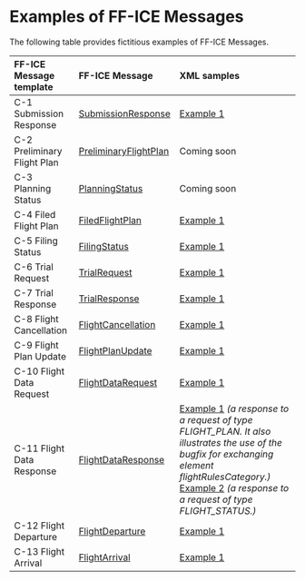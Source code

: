 # Examples of FF-ICE Messages

The following table provides fictitious examples of FF-ICE Messages.

| FF-ICE Message template | FF-ICE Message | XML samples |
|:-|:-|:-|
| C-1 Submission Response       | [SubmissionResponse][FficeSR]            |  [Example 1][FficeSR_Example_1]    |
| C-2 Preliminary Flight Plan   | [PreliminaryFlightPlan][FficePFP]        |  Coming soon                       |
| C-3 Planning Status           | [PlanningStatus][FficePS]                |  Coming soon                       |
| C-4 Filed Flight Plan         | [FiledFlightPlan][FficeFFP]              |  [Example 1][FficeFFP_Example_1]   |
| C-5 Filing Status             | [FilingStatus][FficeFS]                  |  [Example 1][FficeFS_Example_1]    |
| C-6 Trial Request             | [TrialRequest][FficeTRQ]                 |  [Example 1][FficeTRQ_Example_1]   |
| C-7 Trial Response            | [TrialResponse][FficeTRP]                |  [Example 1][FficeTRP_Example_1]   |
| C-8 Flight Cancellation       | [FlightCancellation][FficeFC]            |  [Example 1][FficeFC_Example_1]    |
| C-9 Flight Plan Update        | [FlightPlanUpdate][FficeFPU]             |  [Example 1][FficeFPU_Example_1]   |
| C-10 Flight Data Request      | [FlightDataRequest][FficeFDRQ]           |  [Example 1][FficeFDRQ_Example_1]  |
| C-11 Flight Data Response     | [FlightDataResponse][FficeFDRP]          |  [Example 1][FficeFDRP_Example_1] *(a response to a request of type FLIGHT_PLAN. It also illustrates the use of the bugfix for exchanging element flightRulesCategory.)* <br> [Example 2][FficeFDRP_Example_2] *(a response to a request of type FLIGHT_STATUS.)* |
| C-12 Flight Departure         | [FlightDeparture][FficeFD]               |  [Example 1][FficeFD_Example_1]    |
| C-13 Flight Arrival           | [FlightArrival][FficeFA]                 |  [Example 1][FficeFA_Example_1]    |


[FficeFFP]: https://www.fixm.aero/releases/FFICE-Msg-1.1.0/schemas/applications/fficemessage/fficetemplates/filedflightplan/FiledFlightPlan.xsd
[FficeFS]: https://www.fixm.aero/releases/FFICE-Msg-1.1.0/schemas/applications/fficemessage/fficetemplates/filingstatus/FilingStatus.xsd
[FficeFA]: https://www.fixm.aero/releases/FFICE-Msg-1.1.0/schemas/applications/fficemessage/fficetemplates/flightarrival/FlightArrival.xsd
[FficeFC]: https://www.fixm.aero/releases/FFICE-Msg-1.1.0/schemas/applications/fficemessage/fficetemplates/flightcancellation/FlightCancellation.xsd
[FficeFDRQ]: https://www.fixm.aero/releases/FFICE-Msg-1.1.0/schemas/applications/fficemessage/fficetemplates/flightdatarequest/FlightDataRequest.xsd
[FficeFDRP]: https://www.fixm.aero/releases/FFICE-Msg-1.1.0/schemas/applications/fficemessage/fficetemplates/flightdataresponse/FlightDataResponse.xsd
[FficeFD]: https://www.fixm.aero/releases/FFICE-Msg-1.1.0/schemas/applications/fficemessage/fficetemplates/flightdeparture/FlightDeparture.xsd
[FficeFPU]: https://www.fixm.aero/releases/FFICE-Msg-1.1.0/schemas/applications/fficemessage/fficetemplates/flightplanupdate/FlightPlanUpdate.xsd
[FficePS]: https://www.fixm.aero/releases/FFICE-Msg-1.1.0/schemas/applications/fficemessage/fficetemplates/planningstatus/PlanningStatus.xsd
[FficePFP]: https://www.fixm.aero/releases/FFICE-Msg-1.1.0/schemas/applications/fficemessage/fficetemplates/preliminaryflightplan/PreliminaryFlightPlan.xsd
[FficeSR]: https://www.fixm.aero/releases/FFICE-Msg-1.1.0/schemas/applications/fficemessage/fficetemplates/submissionresponse/SubmissionResponse.xsd
[FficeTRQ]: https://www.fixm.aero/releases/FFICE-Msg-1.1.0/schemas/applications/fficemessage/fficetemplates/trialrequest/TrialRequest.xsd
[FficeTRP]: https://www.fixm.aero/releases/FFICE-Msg-1.1.0/schemas/applications/fficemessage/fficetemplates/trialresponse/TrialResponse.xsd

[FficeFFP_Example_1]: https://github.com/fixm-ccb/fixm-user-manual-4.3.0-testing/tree/main/docs/assets/downloads/C-4_Filed_Flight_Plan_EXAMPLE_001.xml
[FficeFS_Example_1]: https://github.com/fixm-ccb/fixm-user-manual-4.3.0-testing/tree/main/docs/assets/downloads/C-5_Filing_Status_EXAMPLE_001.xml
[FficeFA_Example_1]: https://github.com/fixm-ccb/fixm-user-manual-4.3.0-testing/tree/main/docs/assets/downloads/C-13_Flight_Arrival_EXAMPLE_001.xml
[FficeFC_Example_1]: https://github.com/fixm-ccb/fixm-user-manual-4.3.0-testing/tree/main/docs/assets/downloads/C-8_Flight_Cancellation_EXAMPLE_001.xml
[FficeFDRQ_Example_1]: https://github.com/fixm-ccb/fixm-user-manual-4.3.0-testing/tree/main/docs/assets/downloads/C-10_Flight_Data_Request_EXAMPLE_001.xml
[FficeFDRP_Example_1]: https://github.com/fixm-ccb/fixm-user-manual-4.3.0-testing/tree/main/docs/assets/downloads/C-11_Flight_Data_Response_EXAMPLE_001.xml
[FficeFDRP_Example_2]: https://github.com/fixm-ccb/fixm-user-manual-4.3.0-testing/tree/main/docs/assets/downloads/C-11_Flight_Data_Response_EXAMPLE_002.xml
[FficeFD_Example_1]: https://github.com/fixm-ccb/fixm-user-manual-4.3.0-testing/tree/main/docs/assets/downloads/C-12_Flight_Departure_EXAMPLE_001.xml
[FficeFPU_Example_1]: https://github.com/fixm-ccb/fixm-user-manual-4.3.0-testing/tree/main/docs/assets/downloads/C-9_Flight_Plan_Update_EXAMPLE_001.xml
[FficeSR_Example_1]: https://github.com/fixm-ccb/fixm-user-manual-4.3.0-testing/tree/main/docs/assets/downloads/C-1_Submission_Response_EXAMPLE_001.xml
[FficeTRQ_Example_1]: https://github.com/fixm-ccb/fixm-user-manual-4.3.0-testing/tree/main/docs/assets/downloads/C-6_Trial_Request_EXAMPLE_001.xml
[FficeTRP_Example_1]: https://github.com/fixm-ccb/fixm-user-manual-4.3.0-testing/tree/main/docs/assets/downloads/C-7_Trial_Response_EXAMPLE_001.xml







